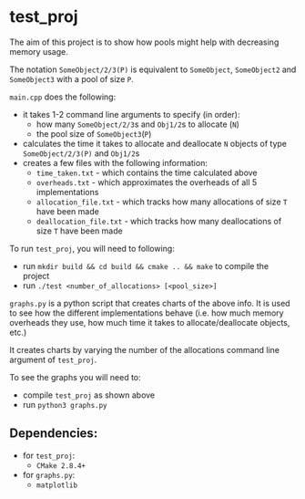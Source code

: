 # test_proj

The aim of this project is to show how pools might help with decreasing
memory usage.


The notation `SomeObject/2/3(P)` is equivalent to `SomeObject`, `SomeObject2`
and `SomeObject3` with a pool of size `P`.


`main.cpp` does the following:
* it takes 1-2 command line arguments to specify (in order):
    * how many `SomeObject/2/3`s and `Obj1/2`s to allocate (`N`)
    * the pool size of `SomeObject3`(`P`)
* calculates the time it takes to allocate and deallocate `N` objects
of type `SomeObject/2/3(P)` and `Obj1/2`s
* creates a few files with the following information:
    * `time_taken.txt` - which contains the time calculated above
    * `overheads.txt` - which approximates the overheads of all 5 implementations
    * `allocation_file.txt` - which tracks how many allocations of size `T` have been made
    * `deallocation_file.txt` - which tracks how many deallocations of size `T` have been made


To run `test_proj`, you will need to following:
* run `mkdir build && cd build && cmake .. && make` to compile the project
* run `./test <number_of_allocations> [<pool_size>]`


`graphs.py` is a python script that creates charts of the above info. It is used
to see how the different implementations behave (i.e. how much memory overheads they use,
how much time it takes to allocate/deallocate objects, etc.)

It creates charts by varying the number of the allocations command
line argument of `test_proj`.


To see the graphs you will need to:
* compile `test_proj` as shown above
* run `python3 graphs.py`

## Dependencies:
* for `test_proj`:
  * `CMake 2.8.4+`
* for `graphs.py`:
  * `matplotlib`
